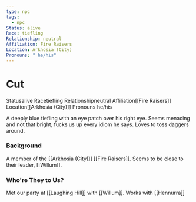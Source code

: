 ```yaml
---
type: npc
tags:
  - npc
Status: alive
Race: tiefling
Relationship: neutral
Affiliation: Fire Raisers
Location: Arkhosia (City)
Pronouns: " he/his"
---
```


# Cut
<span class="dataview inline-field"><span class="inline-field-key">Status</span><span class="inline-field-value">alive</span></span>
<span class="dataview inline-field"><span class="inline-field-key">Race</span><span class="inline-field-value">tiefling</span></span>
<span class="dataview inline-field"><span class="inline-field-key">Relationship</span><span class="inline-field-value">neutral</span></span>
<span class="dataview inline-field"><span class="inline-field-key">Affiliation</span><span class="inline-field-value">[[Fire Raisers]]</span></span>
<span class="dataview inline-field"><span class="inline-field-key">Location</span><span class="inline-field-value">[[Arkhosia (City)]]</span></span>
<span class="dataview inline-field"><span class="inline-field-key">Pronouns</span><span class="inline-field-value"> he/his</span></span>

A deeply blue tiefling with an eye patch over his right eye. Seems menacing and not that bright, fucks us up every idiom he says. Loves to toss daggers around. 

### Background
A member of the  [[Arkhosia (City)]] [[Fire Raisers]]. Seems to be close to their leader, [[Willum]]. 

### Who're They to Us?
Met our party at [[Laughing Hill]] with [[Willum]]. Works with [[Hennurra]]
